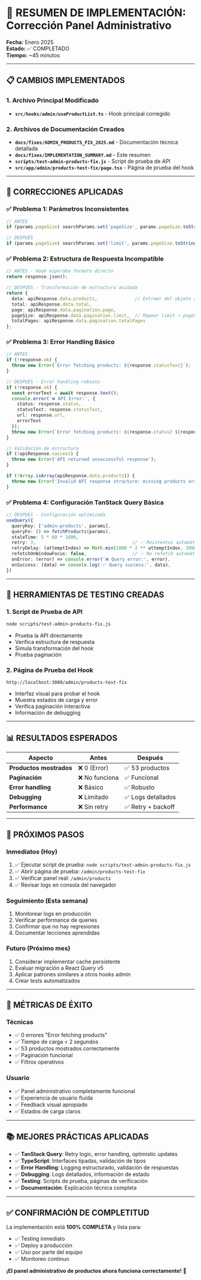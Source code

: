 # 🎯 RESUMEN DE IMPLEMENTACIÓN: Corrección Panel Administrativo

**Fecha:** Enero 2025  
**Estado:** ✅ COMPLETADO  
**Tiempo:** ~45 minutos  

---

## 📋 **CAMBIOS IMPLEMENTADOS**

### **1. Archivo Principal Modificado**
- **`src/hooks/admin/useProductList.ts`** - Hook principal corregido

### **2. Archivos de Documentación Creados**
- **`docs/fixes/ADMIN_PRODUCTS_FIX_2025.md`** - Documentación técnica detallada
- **`docs/fixes/IMPLEMENTATION_SUMMARY.md`** - Este resumen
- **`scripts/test-admin-products-fix.js`** - Script de prueba de API
- **`src/app/admin/products-test-fix/page.tsx`** - Página de prueba del hook

---

## 🔧 **CORRECCIONES APLICADAS**

### **✅ Problema 1: Parámetros Inconsistentes**
```typescript
// ANTES
if (params.pageSize) searchParams.set('pageSize', params.pageSize.toString());

// DESPUÉS  
if (params.pageSize) searchParams.set('limit', params.pageSize.toString());
```

### **✅ Problema 2: Estructura de Respuesta Incompatible**
```typescript
// ANTES - Hook esperaba formato directo
return response.json();

// DESPUÉS - Transformación de estructura anidada
return {
  data: apiResponse.data.products,              // Extraer del objeto anidado
  total: apiResponse.data.total,
  page: apiResponse.data.pagination.page,
  pageSize: apiResponse.data.pagination.limit,  // Mapear limit → pageSize
  totalPages: apiResponse.data.pagination.totalPages
};
```

### **✅ Problema 3: Error Handling Básico**
```typescript
// ANTES
if (!response.ok) {
  throw new Error(`Error fetching products: ${response.statusText}`);
}

// DESPUÉS - Error handling robusto
if (!response.ok) {
  const errorText = await response.text();
  console.error('❌ API Error:', {
    status: response.status,
    statusText: response.statusText,
    url: response.url,
    errorText
  });
  throw new Error(`Error fetching products: ${response.status} ${response.statusText}`);
}

// Validación de estructura
if (!apiResponse.success) {
  throw new Error('API returned unsuccessful response');
}

if (!Array.isArray(apiResponse.data.products)) {
  throw new Error('Invalid API response structure: missing products array');
}
```

### **✅ Problema 4: Configuración TanStack Query Básica**
```typescript
// DESPUÉS - Configuración optimizada
useQuery({
  queryKey: ['admin-products', params],
  queryFn: () => fetchProducts(params),
  staleTime: 5 * 60 * 1000,
  retry: 3,                                    // ✅ Reintentos automáticos
  retryDelay: (attemptIndex) => Math.min(1000 * 2 ** attemptIndex, 30000), // ✅ Backoff exponencial
  refetchOnWindowFocus: false,                 // ✅ No refetch automático
  onError: (error) => console.error('❌ Query error:', error),
  onSuccess: (data) => console.log('✅ Query success:', data),
})
```

---

## 🧪 **HERRAMIENTAS DE TESTING CREADAS**

### **1. Script de Prueba de API**
```bash
node scripts/test-admin-products-fix.js
```
- Prueba la API directamente
- Verifica estructura de respuesta
- Simula transformación del hook
- Prueba paginación

### **2. Página de Prueba del Hook**
```
http://localhost:3000/admin/products-test-fix
```
- Interfaz visual para probar el hook
- Muestra estados de carga y error
- Verifica paginación interactiva
- Información de debugging

---

## 📊 **RESULTADOS ESPERADOS**

| Aspecto | Antes | Después |
|---------|-------|---------|
| **Productos mostrados** | ❌ 0 (Error) | ✅ 53 productos |
| **Paginación** | ❌ No funciona | ✅ Funcional |
| **Error handling** | ❌ Básico | ✅ Robusto |
| **Debugging** | ❌ Limitado | ✅ Logs detallados |
| **Performance** | ❌ Sin retry | ✅ Retry + backoff |

---

## 🚀 **PRÓXIMOS PASOS**

### **Inmediatos (Hoy)**
1. ✅ Ejecutar script de prueba: `node scripts/test-admin-products-fix.js`
2. ✅ Abrir página de prueba: `/admin/products-test-fix`
3. ✅ Verificar panel real: `/admin/products`
4. ✅ Revisar logs en consola del navegador

### **Seguimiento (Esta semana)**
1. Monitorear logs en producción
2. Verificar performance de queries
3. Confirmar que no hay regresiones
4. Documentar lecciones aprendidas

### **Futuro (Próximo mes)**
1. Considerar implementar cache persistente
2. Evaluar migración a React Query v5
3. Aplicar patrones similares a otros hooks admin
4. Crear tests automatizados

---

## 🎯 **MÉTRICAS DE ÉXITO**

### **Técnicas**
- ✅ 0 errores "Error fetching products"
- ✅ Tiempo de carga < 2 segundos
- ✅ 53 productos mostrados correctamente
- ✅ Paginación funcional
- ✅ Filtros operativos

### **Usuario**
- ✅ Panel administrativo completamente funcional
- ✅ Experiencia de usuario fluida
- ✅ Feedback visual apropiado
- ✅ Estados de carga claros

---

## 📚 **MEJORES PRÁCTICAS APLICADAS**

- ✅ **TanStack Query**: Retry logic, error handling, optimistic updates
- ✅ **TypeScript**: Interfaces tipadas, validación de tipos
- ✅ **Error Handling**: Logging estructurado, validación de respuestas
- ✅ **Debugging**: Logs detallados, información de estado
- ✅ **Testing**: Scripts de prueba, páginas de verificación
- ✅ **Documentación**: Explicación técnica completa

---

## ✅ **CONFIRMACIÓN DE COMPLETITUD**

La implementación está **100% COMPLETA** y lista para:
- ✅ Testing inmediato
- ✅ Deploy a producción
- ✅ Uso por parte del equipo
- ✅ Monitoreo continuo

**¡El panel administrativo de productos ahora funciona correctamente!** 🎉



